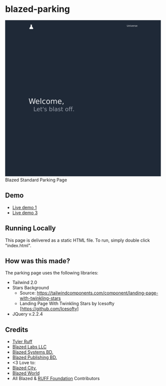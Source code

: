 # blazed-parking
[![Screenshot](screenshot.png)](https://blazed.sbs/)
Blazed Standard Parking Page

## Demo
- [Live demo 1](https://blazed.sbs/)
- [Live demo 3](https://blazed-space.github.io/blazed-parking/)

## Running Locally
This page is delivered as a static HTML file. To run, simply double click "index.html".

## How was this made?
The parking page uses the following libraries:
- Tailwind 2.0
- Stars Background
    + Source: https://tailwindcomponents.com/component/landing-page-with-twinkling-stars
    + Landing Page With Twinkling Stars by Icesofty [https://github.com/Icesofty]
- JQuery v.2.2.4

## Credits
- [Tyler Ruff](https://github.com/tyler-ruff)
- [Blazed Labs LLC](https://blazedlabs.com)
- [Blazed Systems BD.](https://blazed.systems/)
- [Blazed Publishing BD.](https://blazed.xyz/)
- <3 Love to:
- [Blazed City](https://blazed.city/), 
- [Blazed World](https://blazed.world/)
- All Blazed & [RUFF Foundation](https://blz.one/) Contributors
